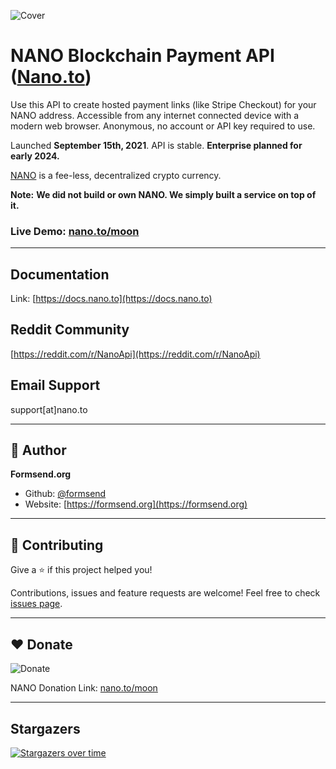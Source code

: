 ![Cover](https://raw.githubusercontent.com/formsend/nano/master/.github/banner.png)

# **NANO Blockchain Payment API ([Nano.to](https://nano.to))** 

Use this API to create hosted payment links (like Stripe Checkout) for your NANO address. Accessible from any internet connected device with a modern web browser. Anonymous, no account or API key required to use.

Launched **September 15th, 2021**. API is stable.  **Enterprise planned for early 2024.**

[NANO](https://nano.org) is a fee-less, decentralized crypto currency. 

**Note:** **We did not build or own NANO. We simply built a service on top of it.**

### Live Demo: [nano.to/moon](https://nano.to/Moon?title=Donate%20&price=50%20&donate=true%20&color=white,black%20&background=blue,pink%20&image=https://media3.giphy.com/media/cnuNz0fTBIUGnx4F9T/giphy.gif%20&description=%3Cp%3EHTML%20allowed%20%F0%9F%98%8E%3C/p%3E%20&suggest=Basic:30,Premium:50&cancel_url=https://github.com/formsend/nano)

---

## Documentation

Link: [https://docs.nano.to](https://docs.nano.to)

## Reddit Community

[https://reddit.com/r/NanoApi](https://reddit.com/r/NanoApi)

## Email Support

support[at]nano.to

---

## 👤 Author

**Formsend.org**

* Github: [@formsend](https://github.com/formsend)
* Website: [https://formsend.org](https://formsend.org)

---

## 🤝 Contributing

Give a ⭐️ if this project helped you!

Contributions, issues and feature requests are welcome! Feel free to check [issues page](https://github.com/formsend/nano/issues).

---

## ♥️ Donate 

![Donate](https://nano.to/Moon/banner?text=Our_development_fund_balance_is_$-usd-,_or_-percent-%_of_our_$-goal-_monthly_API_funding_goal.&height=400&width=2500&size=2.3&goal=500)

NANO Donation Link: [nano.to/moon](https://nano.to/moon?title=Donate&suggest=Nice%20Job:10,Keep%20it%20up:25,Nice%20UI:50,Nano%20to%20Moon%20%F0%9F%9A%80:100?success_url=https://assets.entrepreneur.com/content/3x2/2000/20141106185423-5-powerful-ways-give-thanks-your-people.jpeg&cancel=https://github.com/formsend/nano)

---

## Stargazers

[![Stargazers over time](https://starchart.cc/formsend/nano.svg)](https://starchart.cc/formsend/nano)
